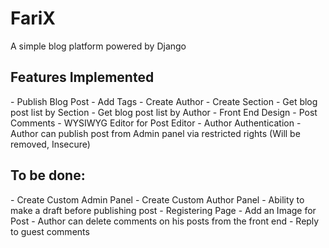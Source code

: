 FariX
=====

A simple blog platform powered by Django

<h2>Features Implemented</h2>
- Publish Blog Post
- Add Tags
- Create Author
- Create Section
- Get blog post list by Section
- Get blog post list by Author
- Front End Design
- Post Comments
- WYSIWYG Editor for Post Editor
- Author Authentication
- Author can publish post from Admin panel via restricted rights (Will be removed, Insecure)

<h2>To be done: </h2>
- Create Custom Admin Panel
- Create Custom Author Panel
- Ability to make a draft before publishing post
- Registering Page
- Add an Image for Post
- Author can delete comments on his posts from the front end
- Reply to guest comments
